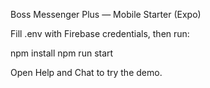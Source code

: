Boss Messenger Plus — Mobile Starter (Expo)

Fill .env with Firebase credentials, then run:

npm install
npm run start

Open Help and Chat to try the demo.